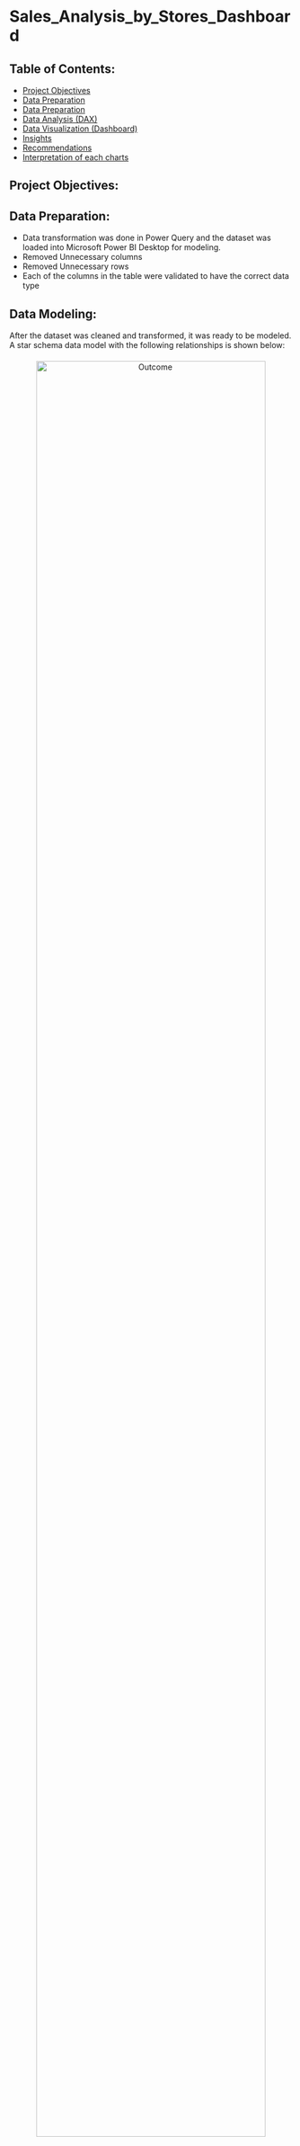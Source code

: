 # Sales_Analysis_by_Stores_Dashboard

## Table of Contents:
- [Project Objectives](https://github.com/ThuyTran102/Sales-Analysis-by-Color-and-Product-Category_Dashboard?tab=readme-ov-file#project-objectives)
- [Data Preparation](https://github.com/ThuyTran102/Sales-Analysis-by-Color-and-Product-Category_Dashboard?tab=readme-ov-file#data-preparation)
- [Data Preparation](https://github.com/ThuyTran102/Sales-Analysis-by-Color-and-Product-Category_Dashboard?tab=readme-ov-file#data-modeling)
- [Data Analysis (DAX)](https://github.com/ThuyTran102/Sales-Analysis-by-Color-and-Product-Category_Dashboard?tab=readme-ov-file#data-analysis-dax)
- [Data Visualization (Dashboard)](https://github.com/ThuyTran102/Sales-Analysis-by-Color-and-Product-Category_Dashboard?tab=readme-ov-file#data-visualization-dashboard)
- [Insights](https://https://github.com/ThuyTran102/Sales-Analysis-by-Color-and-Product-Category_Dashboard?tab=readme-ov-file#insights)
- [Recommendations](https://https://github.com/ThuyTran102/Sales-Analysis-by-Color-and-Product-Category_Dashboard?tab=readme-ov-file#recommendations)
- [Interpretation of each charts](https://github.com/ThuyTran102/Sales-Analysis-by-Color-and-Product-Category_Dashboard?tab=readme-ov-file#interpretation-and-basic-analysis-of-each-charts)


## Project Objectives:


## Data Preparation:
- Data transformation was done in Power Query and the dataset was loaded into Microsoft Power BI Desktop for modeling.
- Removed Unnecessary columns
- Removed Unnecessary rows
- Each of the columns in the table were validated to have the correct data type

## Data Modeling:
After the dataset was cleaned and transformed, it was ready to be modeled.
A star schema data model with the following relationships is shown below:

<p align="center" style="margin-top: 20px; margin-bottom: 20px;">
<img width="90%" src="https://github.com/ThuyTran102/Sales_Analysis_by_Stores_Dashboard_PowerBI/blob/main/images/modeling.png" alt="Outcome"></img>
</p>

## Data Analysis (DAX):
Measures used in all visualization are:
<p align="center" style="margin-top: 20px; margin-bottom: 20px;">
<img width="20%" src="https://github.com/ThuyTran102/Sales_Analysis_by_Stores_Dashboard_PowerBI/blob/main/images/key_measures.png" alt="Outcome"></img>
</p>

## Data Visualization (Dashboard):
Data visualization for the data analysis (DAX) was done in Microsoft Power BI Desktop:

| Dashboard 1 |
| ----------- |
|![dashboard1](https://github.com/ThuyTran102/Sales_Analysis_by_Stores_Dashboard_PowerBI/blob/main/images/3a_Store%20Sales%20Performance%20and%20New%20Store%20Analysis%20(Power%20BI).png)|


| Dashboard 2 |
| ----------- |
|![dashboard1](https://github.com/ThuyTran102/Sales_Analysis_by_Stores_Dashboard_PowerBI/blob/main/images/3b_Store%20Sales%20Performance%20and%20New%20Store%20Analysis%20(Power%20BI).png)|


| Dashboard 3 |
| ----------- |
|![dashboard1](https://github.com/ThuyTran102/Sales_Analysis_by_Stores_Dashboard_PowerBI/blob/main/images/3c_Store%20Sales%20Performance%20and%20New%20Store%20Analysis%20(Power%20BI).png)|
